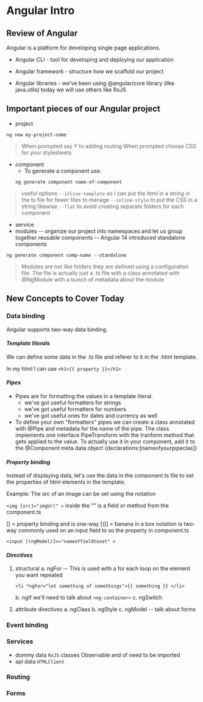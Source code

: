 # Angular Intro

## Review of Angular

Angular is a platform for developing single page applications.

- Angular CLI - tool for developing and deploying our application

- Angular framework - structure how we scaffold our project

- Angular libraries - we've been using @angular/core library (like java.utils) today we will use others like RxJS 

## Important pieces of our Angular project

- project
```
ng new my-project-name
```
> When prompted say Y to adding routing
> When prompted choose CSS for your stylesheets
- component
    - To generate a component use:
    ```
    ng generate component name-of-component
    ```
> useful options
> `--inline-template` so I can put the html in a string in the ts file for fewer files to manage
> `--inline-style` to put the CSS in a string likewise
> `--flat` to avoid creating separate folders for each component
- service
- modules -- organize our project into namespaces and let us group together reusable components
-- Angular 14 introduced standalone components
```
ng generate component comp-name --standalone
```
> Modules are not like folders they are defined
> using a configuration file. The file is
> actually just a .ts file with a class
> annotated with @NgModule
> with a bunch of metadata about the module
>
## New Concepts to Cover Today

### Data binding

Angular supports two-way data binding. 

#### *Template literals*

We can define some data in the .ts file and referer to it in the .html template.

In my html I can use `<h1>{{ property }}</h1>`

#### *Pipes*

- Pipes are for formatting the values in a template literal.
    - we've got useful formatters for strings
    - we've got useful formatters for numbers
    - we've got useful ones for dates and currency as well
- To define your own "formatters" pipes we can create a class annotated with @Pipe and metadata for the name of the pipe. The class implements one interface PipeTransform with the tranform method that gets applied to the value. To actually use it in your component, add it to the @Component meta data object {declarations:[nameofyourpipeclas]}

#### *Property binding*

Instead of displaying data, let's use the data in the component.ts file to set the properties of html elements in the template.

Example: The src of an image can be set using the notation

`<img [src]="imgUrl" >` inside the "" is a field or method from the component.ts

[] = property binding and is one-way
[()] = banana in a box notation is two-way
commonly used on an input field to so the 
property in component.ts

```
<input [(ngModel)]>="nameoffieldtoset" >
```

#### *Directives*

1. structural 
    a. ngFor -- This is used with a for each loop on the element you want repeated 
    ```
    <li *ngFor="let something of somethings">{{ something }} </li>
    ```
    b. ngIf
        we'll need to talk about `<ng-container>`
    c. ngSwitch

2. attribute directives
     a. ngClass
     b. ngStyle
     c. ngModel -- talk about forms

### Event binding


### Services

- dummy data
    `RxJS` classes Observable and of need to be imported
- api data
    `HTMLClient`

### Routing

### Forms

